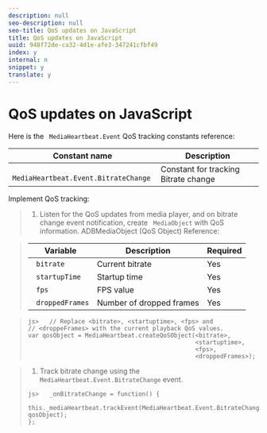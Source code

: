 ```yaml
---
description: null
seo-description: null
seo-title: QoS updates on JavaScript
title: QoS updates on JavaScript
uuid: 948f72de-ca32-4d1e-afe3-347241cfbf49
index: y
internal: n
snippet: y
translate: y
---
```


# QoS updates on JavaScript

Here is the ` MediaHeartbeat.Event` QoS tracking constants reference: 



|  Constant name  | Description  |
|---|---|
|  ` MediaHeartbeat.Event.BitrateChange`  | Constant for tracking Bitrate change  |

Implement QoS tracking:

>1. Listen for the QoS updates from media player, and on bitrate change event notification, create ` MediaObject` with QoS information.
>   ADBMediaObject (QoS Object) Reference: 

>   |  Variable  | Description  | Required  |
>   |---|---|---|
>   |  ` bitrate`  | Current bitrate  | Yes  |
>   |  ` startupTime`  | Startup time  | Yes  |
>   |  ` fps`  | FPS value  | Yes  |
>   |  ` droppedFrames`  | Number of dropped frames  | Yes  |

>
>   ```
>   js>   // Replace <bitrate>, <startuptime>, <fps> and  
>   // <droppeFrames> with the current playback QoS values.  
>   var qosObject = MediaHeartbeat.createQoSObject(<bitrate>,  
>                                                  <startuptime>,  
>                                                  <fps>,  
>                                                  <droppedFrames>); 
>   
>   ```

>
>1. Track bitrate change using the ` MediaHeartbeat.Event.BitrateChange` event.
>
>   ```
>   js>   _onBitrateChange = function() { 
>       this._mediaHeartbeat.trackEvent(MediaHeartbeat.Event.BitrateChange, qosObject); 
>   }; 
>   
>   ```
>
